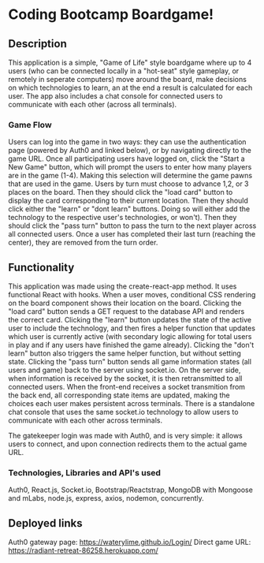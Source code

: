 
# Coding Bootcamp Boardgame!

## Description
This application is a simple, "Game of Life" style boardgame where up to 4 users (who can be connected locally in a "hot-seat" style gameplay, or remotely in seperate computers) move around the board, make decisions on which technologies to learn, an at the end a result is calculated for each user. The app also includes a chat console for connected users to communicate with each other (across all terminals).

### Game Flow
Users can log into the game in two ways: they can use the authentication page (powered by Auth0 and linked below), or by navigating directly to the game URL. Once all participating users have logged on, click the "Start a New Game" button, which will prompt the users to enter how many players are in the game (1-4). Making this selection will determine the game pawns that are used in the game. 
Users by turn must choose to advance 1,2, or 3 places on the board. Then they should click the "load card" button to display the card corresponding to their current location. Then they should click either the "learn" or "dont learn" buttons. Doing so will either add the technology to the respective user's technologies, or won't). Then they should click the "pass turn" button to pass the turn to the next player across all connected users. Once a user has completed their last turn (reaching the center), they are removed from the turn order.

## Functionality
This application was made using the create-react-app method. It uses functional React with hooks. When a user moves, conditional CSS rendering on the board component shows their location on the board. Clicking the "load card" button sends a GET request to the database API and renders the correct card. Clicking the "learn" button updates the state of the active user to include the technology, and then fires a helper function that updates which user is currently active (with secondary logic allowing for total users in play and if any users have finished the game already). Clicking the "don't learn" button also triggers the same helper function, but without setting state. Clicking the "pass turn" button sends all game information states (all users and game) back to the server using socket.io. On the server side, when information is received by the socket, it is then retransmitted to all connected users. When the front-end receives a socket transmition from the back end, all corresponding state items are updated, making the choices each user makes persistent across terminals. 
There is a standalone chat console that uses the same socket.io technology to allow users to communicate with each other across terminals.

The gatekeeper login was made with Auth0, and is very simple: it allows users to connect, and upon connection redirects them to the actual game URL.

### Technologies, Libraries and API's used
Auth0, React.js, Socket.io, Bootstrap/Reactstrap, MongoDB with Mongoose and mLabs, node.js, express, axios, nodemon, concurrently.

## Deployed links
Auth0 gateway page: https://waterylime.github.io/Login/
Direct game URL: https://radiant-retreat-86258.herokuapp.com/
